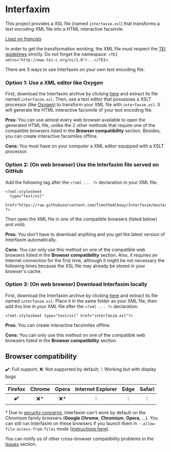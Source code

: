 # Interfaxim

This project provides a XSL file (named `interfaxim.xsl`) that transforms a text encoding XML file into a HTML interactive facsimile.

*[Lisez en français][1]*

In order to get the transformation working, the XML file must respect the [TEI guidelines][2] strictly. Do not forget the namespace: `<TEI xmlns="http://www.tei-c.org/ns/1.0">...</TEI>`.

There are 3 ways to use Interfaxim on your own text encoding file:

### Option 1: Use a XML editor like Oxygen

First, download the Interfaxim archive by clicking [here][3] and extract its file named `interfaxim.xsl`. Then, use a text editor that possesses a XSLT processor (like [Oxygen][4]) to transform your XML file with `interfaxim.xsl`. It will generate the HTML interactive facsimile of your text encoding file.

**Pros:** You can use almost every web browser available to open the generated HTML file, unlike the 2 other methods that require one of the compatible browsers listed in the **Browser compatibility** section. Besides, you can create interactive facsimiles offline.

**Cons:** You must have on your computer a XML editor equipped with a XSLT processor.

### Option 2: (On web browser) Use the Interfaxim file served on GitHub

Add the following tag after the `<?xml ... ?>` declaration in your XML file:

    <?xml-stylesheet
      type="text/xsl"
      href="https://raw.githubusercontent.com/TimotheAlbouy/Interfaxim/master/interfaxim.xsl"
    ?>

Then open the XML file in one of the compatible browsers (listed below) and *voilà*.

**Pros:** You don't have to download anything and you get the latest version of Interfaxim automatically.

**Cons:** You can only use this method on one of the compatible web browsers listed in the **Browser compatibility** section. Also, it requires an Internet connection for the first time, although it might be not necessary the following times because the XSL file may already be stored in your browser's cache.

### Option 3: (On web browser) Download Interfaxim locally

First, download the Interfaxim archive by clicking [here][3] and extract its file named `interfaxim.xsl`. Place it in the same folder as your XML file, then add this line in your XML file after the `<?xml ... ?>` declaration:

    <?xml-stylesheet type="text/xsl" href="interfaxim.xsl"?>

**Pros:** You can create interactive facsimiles offline.

**Cons:** You can only use this method on one of the compatible web browsers listed in the **Browser compatibility** section.

## Browser compatibility

:heavy_check_mark:: Full support; :x:: Not supported by default; :grey_exclamation:: Working but with display bugs

|       Firefox      | Chrome | Opera |  Internet Explorer |         Edge       |        Safari      |
|:------------------:|:------:|:-----:|:------------------:|:------------------:|:------------------:|
| :heavy_check_mark: |  :x:\* | :x:\* | :grey_exclamation: | :grey_exclamation: | :grey_exclamation: |

\* Due to [security concerns][5], Interfaxim can't work by default on the Chromium family browsers (**Google Chrome**, **Chromium**, **Opera**, ...). You can still run Interfaxim on these browsers if you launch them in `--allow-file-access-from-files` mode ([instructions here][6]).

You can notify us of other cross-browser compatibility problems in the [Issues][7] section.

  [1]: https://github.com/TimotheAlbouy/Interfaxim/blob/master/README.md
  [2]: http://www.tei-c.org/release/doc/tei-p5-doc/en/html/
  [3]: https://github.com/TimotheAlbouy/Interfaxim/blob/master/interfaxim.zip?raw=true
  [4]: https://www.oxygenxml.com/
  [5]: https://blog.chromium.org/2008/12/security-in-depth-local-web-pages.html
  [6]: http://www.chrome-allow-file-access-from-file.com/
  [7]: https://github.com/TimotheAlbouy/Interfaxim/issues
